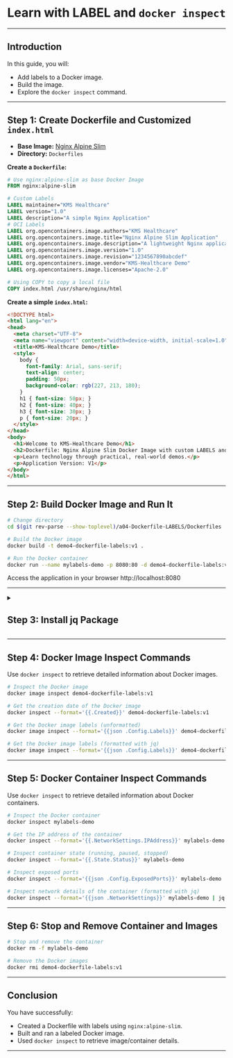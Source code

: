 # Learn with LABEL and `docker inspect`

---

## Introduction

In this guide, you will:

- Add labels to a Docker image.
- Build the image.
- Explore the `docker inspect` command.

---

## Step 1: Create Dockerfile and Customized `index.html`

- **Base Image:** [Nginx Alpine Slim](https://hub.docker.com/_/nginx/tags?page_size=&ordering=&name=alpine-slim)
- **Directory:** `Dockerfiles`

**Create a `Dockerfile`:**

```dockerfile
# Use nginx:alpine-slim as base Docker Image
FROM nginx:alpine-slim

# Custom Labels
LABEL maintainer="KMS Healthcare"
LABEL version="1.0"
LABEL description="A simple Nginx Application"
# OCI Labels
LABEL org.opencontainers.image.authors="KMS Healthcare"
LABEL org.opencontainers.image.title="Nginx Alpine Slim Application"
LABEL org.opencontainers.image.description="A lightweight Nginx application built on Alpine."
LABEL org.opencontainers.image.version="1.0"
LABEL org.opencontainers.image.revision="1234567890abcdef"
LABEL org.opencontainers.image.vendor="KMS-Healthcare Demo"
LABEL org.opencontainers.image.licenses="Apache-2.0"

# Using COPY to copy a local file
COPY index.html /usr/share/nginx/html
```

**Create a simple `index.html`:**

```html
<!DOCTYPE html>
<html lang="en">
<head>
  <meta charset="UTF-8">
  <meta name="viewport" content="width=device-width, initial-scale=1.0">
  <title>KMS-Healthcare Demo</title>
  <style>
    body {
      font-family: Arial, sans-serif;
      text-align: center;
      padding: 50px;
      background-color: rgb(227, 213, 180);
    }
    h1 { font-size: 50px; }
    h2 { font-size: 40px; }
    h3 { font-size: 30px; }
    p { font-size: 20px; }
  </style>
</head>
<body>
  <h1>Welcome to KMS-Healthcare Demo</h1>
  <h2>Dockerfile: Nginx Alpine Slim Docker Image with custom LABELS and OCI LABELS</h2>
  <p>Learn technology through practical, real-world demos.</p>
  <p>Application Version: V1</p>
</body>
</html>
```

---

## Step 2: Build Docker Image and Run It

```bash
# Change directory
cd $(git rev-parse --show-toplevel)/a04-Dockerfile-LABELS/Dockerfiles

# Build the Docker image
docker build -t demo4-dockerfile-labels:v1 .

# Run the Docker container
docker run --name mylabels-demo -p 8080:80 -d demo4-dockerfile-labels:v1
```

Access the application in your browser http://localhost:8080

---

<details>
<summary><h2>Step 3: Install jq Package</h2></summary>

`jq` is a lightweight and flexible command-line JSON processor, useful for parsing JSON output from commands like `docker inspect`.

**For macOS:**

```bash
brew install jq
jq --version
```

**For Linux (Ubuntu/Debian):**

```bash
sudo apt-get update
sudo apt-get install jq
jq --version
```

**For Linux (CentOS/RHEL):**

```bash
sudo yum install epel-release
sudo yum install jq
jq --version
```

**For Linux (Fedora):**

```bash
sudo dnf install jq
jq --version
```

**For Other Linux Distributions:**

```bash
wget -O jq https://github.com/jqlang/jq/releases/download/jq-1.7.1/jq-linux-amd64
chmod +x ./jq
sudo mv jq /usr/local/bin
jq --version
```

**For Windows (Using Chocolatey):**

```bash
choco install jq
jq --version
```

**For Windows (Manual Install):**

1. Download the executable from [jq Releases](https://github.com/stedolan/jq/releases).
2. Choose `jq-win64.exe` (or `jq-win32.exe` for 32-bit systems).
3. Rename the downloaded file to `jq.exe`.
4. Move it to a folder in your system's PATH (e.g., `C:\Windows`).
</details>

---

## Step 4: Docker Image Inspect Commands

Use `docker inspect` to retrieve detailed information about Docker images.

```bash
# Inspect the Docker image
docker image inspect demo4-dockerfile-labels:v1

# Get the creation date of the Docker image
docker inspect --format='{{.Created}}' demo4-dockerfile-labels:v1

# Get the Docker image labels (unformatted)
docker image inspect --format='{{json .Config.Labels}}' demo4-dockerfile-labels:v1

# Get the Docker image labels (formatted with jq)
docker image inspect --format='{{json .Config.Labels}}' demo4-dockerfile-labels:v1 | jq
```

---

## Step 5: Docker Container Inspect Commands

Use `docker inspect` to retrieve detailed information about Docker containers.

```bash
# Inspect the Docker container
docker inspect mylabels-demo

# Get the IP address of the container
docker inspect --format='{{.NetworkSettings.IPAddress}}' mylabels-demo

# Inspect container state (running, paused, stopped)
docker inspect --format='{{.State.Status}}' mylabels-demo

# Inspect exposed ports
docker inspect --format='{{json .Config.ExposedPorts}}' mylabels-demo

# Inspect network details of the container (formatted with jq)
docker inspect --format='{{json .NetworkSettings}}' mylabels-demo | jq
```

---

## Step 6: Stop and Remove Container and Images

```bash
# Stop and remove the container
docker rm -f mylabels-demo

# Remove the Docker images
docker rmi demo4-dockerfile-labels:v1
```

---

## Conclusion

You have successfully:

- Created a Dockerfile with labels using `nginx:alpine-slim`.
- Built and ran a labeled Docker image.
- Used `docker inspect` to retrieve image/container details.

---
